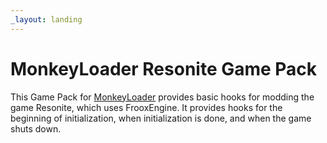 ```yaml
---
_layout: landing
---
```


# MonkeyLoader Resonite Game Pack

This Game Pack for [MonkeyLoader](https://github.com/MonkeyModdingTroop/MonkeyLoader)
provides basic hooks for modding the game Resonite, which uses FrooxEngine.
It provides hooks for the beginning of initialization, when initialization is done,
and when the game shuts down.